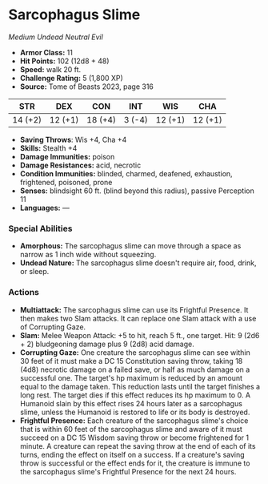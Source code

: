 # Sarcophagus Slime

*Medium* *Undead* *Neutral Evil*

- **Armor Class:** 11
- **Hit Points:** 102 (12d8 + 48)
- **Speed:** walk 20 ft.
- **Challenge Rating:** 5 (1,800 XP)
- **Source:** Tome of Beasts 2023, page 316

| STR | DEX | CON | INT | WIS | CHA |
| --- | --- | --- | --- | --- | --- |
| 14 (+2) | 12 (+1) | 18 (+4) | 3 (-4) | 12 (+1) | 12 (+1) |

- **Saving Throws**: Wis +4, Cha +4
- **Skills:** Stealth +4
- **Damage Immunities:** poison
- **Damage Resistances:** acid, necrotic
- **Condition Immunities:** blinded, charmed, deafened, exhaustion, frightened, poisoned, prone
- **Senses:** blindsight 60 ft. (blind beyond this radius), passive Perception 11
- **Languages:** —

### Special Abilities

- **Amorphous:** The sarcophagus slime can move through a space as narrow as 1 inch wide without squeezing.
- **Undead Nature:** The sarcophagus slime doesn't require air, food, drink, or sleep.

### Actions

- **Multiattack:** The sarcophagus slime can use its Frightful Presence. It then makes two Slam attacks. It can replace one Slam attack with a use of Corrupting Gaze.
- **Slam:** Melee Weapon Attack: +5 to hit, reach 5 ft., one target. Hit: 9 (2d6 + 2) bludgeoning damage plus 9 (2d8) acid damage.
- **Corrupting Gaze:** One creature the sarcophagus slime can see within 30 feet of it must make a DC 15 Constitution saving throw, taking 18 (4d8) necrotic damage on a failed save, or half as much damage on a successful one. The target's hp maximum is reduced by an amount equal to the damage taken. This reduction lasts until the target finishes a long rest. The target dies if this effect reduces its hp maximum to 0. A Humanoid slain by this effect rises 24 hours later as a sarcophagus slime, unless the Humanoid is restored to life or its body is destroyed.
- **Frightful Presence:** Each creature of the sarcophagus slime's choice that is within 60 feet of the sarcophagus slime and aware of it must succeed on a DC 15 Wisdom saving throw or become frightened for 1 minute. A creature can repeat the saving throw at the end of each of its turns, ending the effect on itself on a success. If a creature's saving throw is successful or the effect ends for it, the creature is immune to the sarcophagus slime's Frightful Presence for the next 24 hours.
